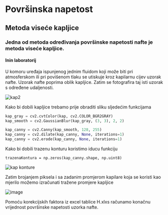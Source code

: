 # Površinska napetost

## Metoda viseće kapljice

### Jedna od metoda određivanja površinske napetosti nafte je metoda viseće kapljice.

#### Inin laboratorij

U komoru uređaja ispunjenog jednim fluidom koji može biti pri atmosferskom ili pri povišenom tlaku se utiskuje kroz kapilarnu cijev uzorak nafte.
Uzorak nafte poprima oblik kapljice. Zatim se fotografira taj isti uzorak s određene udaljenosti. 

![kap2](https://user-images.githubusercontent.com/59419133/145826370-8ea89d5c-d15e-4a35-93bf-e0e5e3ebed1b.jpg)

Kako bi dobili kapljice trebamo prije obraditi sliku sljedećim funkcijama

```python
kap_gray = cv2.cvtColor(kap, cv2.COLOR_BGR2GRAY)
kap_smooth = cv2.GaussianBlur(kap_gray, (3, 3), 2, 2)

kap_canny = cv2.Canny(kap_smooth, 128, 255)
kap_canny = cv2.dilate(kap_canny, None, iterations=1)
kap_canny = cv2.erode(kap_canny, None, iterations=1)
```

Kako bi dobili trazenu konturu koristimo iducu funkciju

```
trazenaKontura = np.zeros(kap_canny.shape, np.uint8)
```

![kap konture](https://user-images.githubusercontent.com/59419133/145827383-e715d378-d1ae-4cba-832b-a24987e1a8ff.jpg)

Zatim brojanjem piksela i sa zadanim promjerom kapilare koja se koristi kao mjerilo možemo izračunati tražene promjere kapljice

![image](https://user-images.githubusercontent.com/59419133/145827976-5a69da41-5b52-4e7a-bc8e-a5e65d6617b1.png)

Pomoću korekcijskih faktora iz excel tablice H.xlxs računamo konačnu vrijednost površinske napetosti uzorka nafte.


